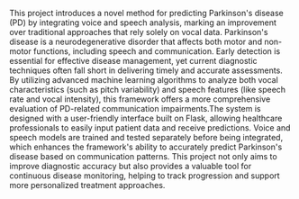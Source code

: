 This project introduces a novel method for predicting Parkinson's disease (PD) by integrating 
voice and speech analysis, marking an improvement over traditional approaches that rely solely 
on vocal data. Parkinson's disease is a neurodegenerative disorder that affects both motor and 
non-motor functions, including speech and communication. Early detection is essential for 
effective disease management, yet current diagnostic techniques often fall short in delivering 
timely and accurate assessments. By utilizing advanced machine learning algorithms to analyze 
both vocal characteristics (such as pitch variability) and speech features (like speech rate and 
vocal intensity), this framework offers a more comprehensive evaluation of PD-related 
communication impairments.The system is designed with a user-friendly interface built on 
Flask, allowing healthcare professionals to easily input patient data and receive predictions. 
Voice and speech models are trained and tested separately before being integrated, which 
enhances the framework's ability to accurately predict Parkinson's disease based on 
communication patterns. This project not only aims to improve diagnostic accuracy but also 
provides a valuable tool for continuous disease monitoring, helping to track progression and 
support more personalized treatment approaches.
